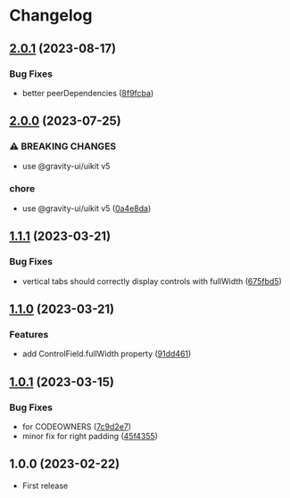 # Changelog

## [2.0.1](https://github.com/gravity-ui/dialog-fields/compare/v2.0.0...v2.0.1) (2023-08-17)


### Bug Fixes

* better peerDependencies ([8f9fcba](https://github.com/gravity-ui/dialog-fields/commit/8f9fcba1600580806025cd89228606f40f91c5a4))

## [2.0.0](https://github.com/gravity-ui/dialog-fields/compare/v1.1.1...v2.0.0) (2023-07-25)

### ⚠ BREAKING CHANGES

- use @gravity-ui/uikit v5

### chore

- use @gravity-ui/uikit v5 ([0a4e8da](https://github.com/gravity-ui/dialog-fields/commit/0a4e8da1a4d5536a72a149bbe9f143ed36384873))

## [1.1.1](https://github.com/gravity-ui/dialog-fields/compare/v1.1.0...v1.1.1) (2023-03-21)

### Bug Fixes

- vertical tabs should correctly display controls with fullWidth ([675fbd5](https://github.com/gravity-ui/dialog-fields/commit/675fbd5b2aeaf069db9ca99364bd50ecb56b21ac))

## [1.1.0](https://github.com/gravity-ui/dialog-fields/compare/v1.0.1...v1.1.0) (2023-03-21)

### Features

- add ControlField.fullWidth property ([91dd461](https://github.com/gravity-ui/dialog-fields/commit/91dd461b49d3fc25d146c550ffc4105d2a23a783))

## [1.0.1](https://github.com/gravity-ui/dialog-fields/compare/v1.0.0...v1.0.1) (2023-03-15)

### Bug Fixes

- for CODEOWNERS ([7c9d2e7](https://github.com/gravity-ui/dialog-fields/commit/7c9d2e7eacf093f51873216b494df755fec38417))
- minor fix for right padding ([45f4355](https://github.com/gravity-ui/dialog-fields/commit/45f4355286f147ac04c231d6858d5516f53ca0f3))

## 1.0.0 (2023-02-22)

- First release
